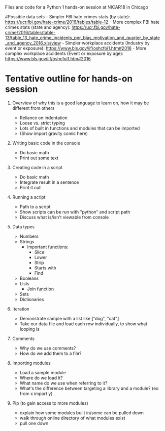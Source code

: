 Files and code for a Python 1 hands-on session at NICAR18 in Chicago

#Possible data sets
	- Simpler FBI hate crimes stats (by state): https://ucr.fbi.gov/hate-crime/2016/tables/table-12 
	- More complex FBI hate crimes stats (state and agency): https://ucr.fbi.gov/hate-crime/2016/tables/table-13/table_13_hate_crime_incidents_per_bias_motivation_and_quarter_by_state_and_agency_2016.xls/view
	- Simpler workplace accidents (Industry by event or exposure): https://www.bls.gov/iif/oshcfoi1.htm#2016
	- More complex workplace accidents (Event or exposure by age): https://www.bls.gov/iif/oshcfoi1.htm#2016


# Tentative outline for hands-on session

1. Overview of why this is a good language to learn on, how it may be different from others
	* Reliance on indentation
	* Loose vs. strict typing
	* Lots of built in functions and modules that can be imported
	* (Show import gravity comic here)
2. Writing basic code in the console
	* Do basic math
	* Print out some text

3. Creating code in a script
	* Do basic math
	* Integrate result in a sentence
	* Print it out

4. Running a script
	* Path to a script
	* Show scripts can be run with "python" and script path
	* Discuss what is/isn't viewable from console

5. Data types
	* Numbers
	* Strings
		* Important functions:
			* Slice
			* Lower
			* Strip
			* Starts with
			* Find
	* Booleans
	* Lists
		* Join function
	* Sets
	* Dictionaries

6. Iteration
	* Demonstrate sample with a list like ["dog", "cat"]
	* Take our data file and load each row individually, to show what looping is
7. Comments
	* Why do we use comments?
	* How do we add them to a file?
8. Importing modules
	* Load a sample module
	* Where do we load it?
	* What name do we use when referring to it?
	* What's the difference between targeting a library and a module? (ex: from x import y)
9. Pip (to gain access to more modules)
	* explain how some modules built in/some can be pulled down
	* walk through online directory of what modules exist
	* pull one down
